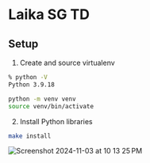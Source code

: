 # Laika SG TD

## Setup

1. Create and source virtualenv

```bash
% python -V
Python 3.9.18

python -m venv venv
source venv/bin/activate
```

2. Install Python libraries
```bash
make install
```

![Screenshot 2024-11-03 at 10 13 25 PM](https://github.com/user-attachments/assets/1b2973fe-88ed-4e6e-a476-e583e3712670)
